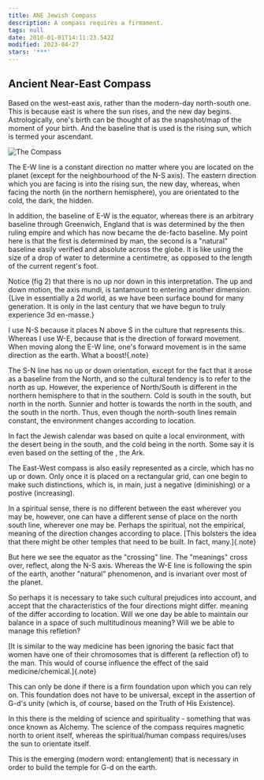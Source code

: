 ```yaml
---
title: ANE Jewish Compass
description: A compass requires a firmament.
tags: null
date: 2010-01-01T14:11:23.542Z
modified: 2023-04-27
stars: '***'
---
```


## Ancient Near-East Compass

Based on the west-east axis, rather than the modern-day north-south one. This is because east is where the sun rises, and the new day begins. Astrologically, one's birth can be thought of as the snapshot/map of the moment of your birth. And the baseline that is used is the rising sun, which is termed your ascendant.

![The Compass](/posts/img/neshama/jewish_compass.svg)

The E-W line is a constant direction no matter where you are located on the planet (except for the neighbourhood of the N-S axis). The eastern direction which you are facing is into the rising sun, the new day, whereas, when facing the north (in the northern hemisphere), you are orientated to the cold, the dark, the hidden.

In addition, the baseline of E-W is the equator, whereas there is an arbitrary baseline through Greenwich, England that is was determined by the then ruling empire and which has now became the de-facto baseline. My point here is that the first is determined by man, the second is a "natural" baseline easily verified and absolute across the globe. It is like using the size of a drop of water to determine a centimetre, as opposed to the length of the current regent's foot.

Notice (fig 2) that there is no up nor down in this interpretation. The up and down motion, the axis mundi, is tantamount to entering another dimension. {Live in essentially a 2d world, as we have been surface bound for many generation. It is only in the last century that we have begun to truly experience 3d en-masse.}

I use N-S because it places N above S in the culture that represents this. Whereas I use W-E, because that is the direction of forward movement. When moving along the E-W line, one's forward movement is in the same direction as the earth. What a boost!{.note}

The S-N line has no up or down orientation, except for the fact that it arose as a baseline from the North, and so the cultural tendency is to refer to the north as up. However, the experience of North/South is different in the northern hemisphere to that in the southern. Cold is south in the south, but north in the north. Sunnier and hotter is towards the north in the south, and the south in the north. Thus, even though the north-south lines remain constant, the environment changes according to location.

In fact the Jewish calendar was based on quite a local environment, with the desert being in the south, and the cold being in the north. Some say it is even based on the setting of the , the Ark.

The East-West compass is also easily represented as a circle, which has no up or down. Only once it is placed on a rectangular grid, can one begin to make such distinctions, which is, in main, just a negative (diminishing) or a postive (increasing).

In a spiritual sense, there is no different between the east wherever you may be, however, one can have a different sense of place on the north south line, wherever one may be. Perhaps the spiritual, not the empirical, meaning of the direction changes according to place. [This bolsters the idea that there might be other temples that need to be built. In fact, many.]{.note}

But here we see the equator as the "crossing" line. The "meanings" cross over, reflect, along the N-S axis. Whereas the W-E line is following the spin of the earth, another "natural" phenomenon, and is invariant over most of the planet.

So perhaps it is necessary to take such cultural prejudices into account, and accept that the characteristics of the four directions might differ. meaning of the differ according to location. Will we one day be able to maintain our balance in a space of such multitudinous meaning? Will we be able to manage this refletion?

[It is similar to the way medicine has been ignoring the basic fact that women have one of their chromosomes that is different (a reflection of) to the man. This would of course influence the effect of the said medicine/chemical.]{.note}

This can only be done if there is a firm foundation upon which you can rely on. This foundation does not have to be universal, except in the assertion of G-d's unity (which is, of course, based on the Truth of His Existence).

In this there is the melding of science and spirituality - something that was once known as Alchemy. The science of the compass requires magnetic north to orient itself, whereas the spiritual/human compass requires/uses the sun to orientate itself.

This is the emerging (modern word: entanglement) that is necessary in order to build the temple for G-d on the earth.

